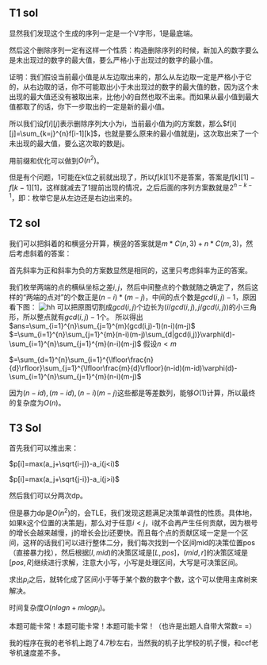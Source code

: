 ﻿
<script type="text/javascript" async src="http://cdn.mathjax.org/mathjax/latest/MathJax.js?config=TeX-AMS-MML_HTMLorMML">
</script>


<script type="text/javascript">

    MathJax.Hub.Config({

        extensions: ["tex2jax.js"],

        jax: ["input/TeX", "output/HTML-CSS"],

        tex2jax: {

            inlineMath: [["\\(", "\\)"]],

            displayMath: [["$$", "$$"],["\\[", "\\]"]],

            processEscapes: true

        },

        "HTML-CSS": { availableFonts: ["TeX"] }

    });

</script>

## T1 sol

显然我们发现这个生成的序列一定是一个V字形，1是最底端。

然后这个删除序列一定有这样一个性质：构造删除序列的时候，新加入的数字要么是未出现过的数字的最大值，要么严格小于出现过的数字的最小值。

证明：我们假设当前最小值是从左边取出来的，那么从左边取一定是严格小于它的，从右边取的话，你不可能取出小于未出现过的数字的最大值的数，因为这个未出现的最大值还没有被取出来，比他小的自然也取不出来。而如果从最小值到最大值都取了的话，你下一步取出的一定是新的最小值。

所以我们设$f[i][j]$表示删除序列大小为i，当前最小值为j的方案数，那么$f[i][j]=\sum_{k=j}^{n}f[i-1][k]$，也就是要么原来的最小值就是j，这次取出来了一个未出现的最大值，要么这次取的数是j。

用前缀和优化可以做到$O(n^2)$。

但是有个问题，1可能在k位之前就出现了，所以$f[k][1]$不是答案，答案是$f[k][1]-f[k-1][1]$，这样就减去了1提前出现的情况，之后后面的序列方案数就是$2^{n-k-1}$，即：枚举它是从左边还是右边出来的。

## T2 sol

我们可以把斜着的和横竖分开算，横竖的答案就是$m*C(n,3)+n*C(m,3)$，然后考虑斜着的答案：

首先斜率为正和斜率为负的方案数显然是相同的，这里只考虑斜率为正的答案。

我们枚举两端的点的横纵坐标之差$i,j​$，然后中间整点的个数就随之确定了，然后这样的“两端的点对”的个数正是$(n-i)*(m-j)​$，中间的点个数是$gcd(i,j)-1​$，原因看下图：
![hh](http://images.cnblogs.com/cnblogs_com/CK6100LGEV2/1263985/o_hh.png)
可以把原图切割成$gcd(i,j)$个边长为$(i/gcd(i,j),j/gcd(i,j))$的小三角形，所以整点就有$gcd(i,j)-1$个。
所以得出$ans=\sum_{i=1}^{n}\sum_{j=1}^{m}(gcd(i,j)-1)(n-i)(m-j)$
$=\sum_{i=1}^{n}\sum_{j=1}^{m}(n-i)(m-j)\sum_{d|gcd(i,j)}\varphi(d)-\sum_{i=1}^{n}\sum_{j=1}^{m}(n-i)(m-j)$
假设$n<m$

$=\sum_{d=1}^{n}\sum_{i=1}^{\lfloor\frac{n}{d}\rfloor}\sum_{j=1}^{\lfloor\frac{m}{d}\rfloor}(n-id)(m-id)\varphi(d)-\sum_{i=1}^{n}\sum_{j=1}^{m}(n-i)(m-j)$

因为$(n-id),(m-id),(n-i)(m-j)$这些都是等差数列，能够$O(1)$计算，所以最终的复杂度为$O(n)$。

## T3 Sol

首先我们可以推出来：

$p[i]=max(a_j+\sqrt{i-j})-a_i(j<i)$

$p[i]=max(a_j+\sqrt{j-i})-a_i(j>i)$

然后我们可以分两次dp。

但是暴力dp是$O(n^2)​$的，会TLE，我们发现这题满足决策单调性的性质。具体地，如果k这个位置的决策是j，那么对于任意$i<j​$，i就不会再产生任何贡献，因为根号的增长会越来越慢，j的增长会比i还要快。而且每个点的贡献区域一定是一个区间，这样的话我们可以进行整体二分，我们每次找到一个区间mid的决策位置pos（直接暴力找），然后根据$[l,mid)​$的决策区域是$[L,pos]​$，$(mid,r]​$的决策区域是$[pos,R]​$继续进行求解，注意大小写，小写是处理区间，大写是可决策区间。

求出$p_i$之后，就转化成了区间小于等于某个数的数字个数，这个可以使用主席树来解决。

时间复杂度$O(nlogn+mlogp_i)$。

本题可能卡常！本题可能卡常！本题可能卡常！（也许是出题人自带大常数= =）

我的程序在我的老爷机上跑了4.7秒左右，当然我的机子比学校的机子慢，和ccf老爷机速度差不多。